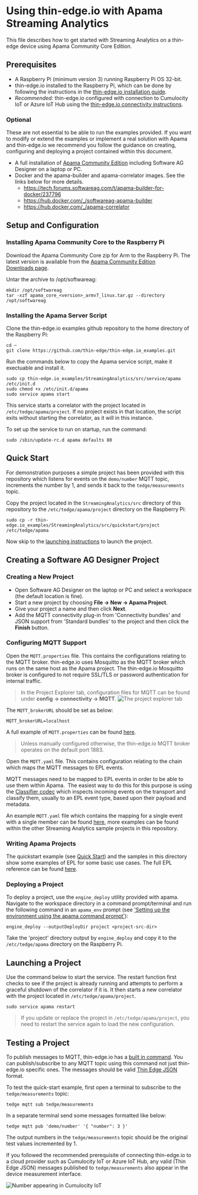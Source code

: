 # Using thin-edge.io with Apama Streaming Analytics
This file describes how to get started with Streaming Analytics on a thin-edge
device using Apama Community Core Edition.

## Prerequisites

- A Raspberry Pi (minimum version 3) running Raspberry Pi OS 32-bit. 
- thin-edge.io installed to the Raspberry Pi, which can be done by following the instructions in the
[thin-edge.io installation guide](https://github.com/thin-edge/thin-edge.io/blob/main/docs/src/howto-guides/002_installation.md).
- _Recommended:_ thin-edge.io configured with connection to Cumulocity IoT or Azure IoT Hub using the
[thin-edge.io connectivity instructions](https://github.com/thin-edge/thin-edge.io/blob/main/docs/src/howto-guides/004_connect.md).

### Optional

These are not essential to be able to run the examples provided. If you want to
modify or extend the examples or implement a real solution with Apama and
thin-edge.io we recommend you follow the guidance on creating, configuring and
deploying a project contained within this document.

- A full installation of [Apama Community Edition](https://apamacommunity.com/downloads/)
including Software AG Designer on a laptop or PC.
- Docker and the apama-builder and apama-correlator images. See the links below
for more details.
	- https://tech.forums.softwareag.com/t/apama-builder-for-docker/237796
	- https://hub.docker.com/_/softwareag-apama-builder
	- https://hub.docker.com/_/apama-correlator

## Setup and Configuration
### Installing Apama Community Core to the Raspberry Pi
Download the Apama Community Core zip for Arm to the Raspberry Pi. The latest version is available from the [Apama Community Edition Downloads page](https://www.apamacommunity.com/downloads/).

Untar the archive to /opt/softwareag:

```
mkdir /opt/softwareag
tar -xzf apama_core_<version>_armv7_linux.tar.gz --directory /opt/softwareag
```

### Installing the Apama Server Script
Clone the thin-edge.io examples github repository to the home directory of the Raspberry Pi:

```
cd ~
git clone https://github.com/thin-edge/thin-edge.io_examples.git
```

Run the commands below to copy the Apama service script, make it exectuable and
install it.
```
sudo cp thin-edge.io_examples/StreamingAnalytics/src/service/apama /etc/init.d
sudo chmod +x /etc/init.d/apama
sudo service apama start
```

This service starts a correlator with the project located in
`/etc/tedge/apama/project`. If no project exists in that location, the script
exits without starting the correlator, as it will in this instance.

To set up the service to run on startup, run the command:
```
sudo /sbin/update-rc.d apama defaults 80
```

## Quick Start
For demonstration purposes a simple project has been provided with this repository which listens 
for events on the `demo/number` MQTT topic, increments the number by 1, and sends it back to the 
`tedge/measurements` topic.

Copy the project located in the `StreamingAnalytics/src` directory of this repository to the 
`/etc/tedge/apama/project` directory on the Raspberry Pi:

```
sudo cp -r thin-edge.io_examples/StreamingAnalytics/src/quickstart/project /etc/tedge/apama
```
Now skip to the [launching instructions](#launching-a-project) to launch the project.

## Creating a Software AG Designer Project
### Creating a New Project
- Open Software AG Designer on the laptop or PC and select a workspace (the default location is fine).
- Start a new project by choosing __File → New → Apama Project__.
- Give your project a name and then click __Next__.
- Add the MQTT connectivity plug-in from 'Connectivity bundles' and JSON support from 'Standard 
bundles' to the project and then click the __Finish__ button.

### Configuring MQTT Support
Open the `MQTT.properties` file.  This contains the configurations relating to the MQTT broker. 
thin-edge.io uses Mosquitto as the MQTT broker which runs on the same host as the Apama 
project.  The thin-edge.io Mosquitto broker is configured to not require SSL/TLS or password 
authentication for internal traffic. 

>In the Project Explorer tab, configuration files for MQTT can be found under __config → 
connectivity → MQTT__. ![The project explorer tab](src/images/proj-explorer.png)

The `MQTT_brokerURL` should be set as below:
```
MQTT_brokerURL=localhost
```
A full example of `MQTT.properties` can be found [here](src/quickstart/project/config/connectivity/MQTT/MQTT.properties).

>Unless manually configured otherwise, the thin-edge.io MQTT broker operates on the default 
port 1883.

Open the `MQTT.yaml` file.  This contains configuration relating to the chain which maps the MQTT 
messages to EPL events.

MQTT messages need to be mapped to EPL events in order to be able to use them within Apama.  The 
easiest way to do this for this purpose is using the 
[Classifier codec](https://www.apamacommunity.com/documents/10.11.0.1/apama_10.11.0.1_webhelp/apama-webhelp/#page/apama-webhelp%2Fco-ConApaAppToExtCom_classifier_codec.html%23wwconnect_header) 
which inspects incoming events on the transport and classify them, usually to an EPL event 
type, based upon their payload and metadata.  

An example `MQTT.yaml` file which contains the mapping for a single event with a single member can 
be found [here](src/quickstart/project/config/connectivity/MQTT/MQTT.yaml), more examples can be 
found within the other Streaming Analytics sample projects in this repository.

### Writing Apama Projects

The quickstart example (see [Quick Start](#quick-start)) and the samples in this directory show 
some examples of EPL for some basic use cases.  The full EPL reference can be found 
[here](https://www.apamacommunity.com/documents/10.11.0.1/apama_10.11.0.1_webhelp/ApamaDoc/index.html).


### Deploying a Project
To deploy a project, use the `engine_deploy` utility provided with apama.  Navigate to the 
workspace directory in a command prompt/terminal and run the following command in an `apama_env` 
prompt (see ['Setting up the environment using the apama command prompt'](https://www.apamacommunity.com/documents/10.11.0.1/apama_10.11.0.1_webhelp/apama-webhelp/#page/apama-webhelp%2Fco-DepAndManApaApp_setting_up_the_environment_using_the_apama_command_prompt.html)):
```
engine_deploy --outputDeployDir project <project-src-dir>
```
Take the 'project' directory output by `engine_deploy` and copy it to the `/etc/tedge/apama` 
directory on the Raspberry Pi.

## Launching a Project
Use the command below to start the service. The restart function first 
checks to see if the project is already running and attempts to perform a graceful shutdown of 
the correlator if it is.  It then starts a new correlator with the project located in 
`/etc/tedge/apama/project`.

```
sudo service apama restart
```

>If you update or replace the project in `/etc/tedge/apama/project`, you need to restart 
the service again to load the new configuration.

## Testing a Project
To publish messages to MQTT, thin-edge.io has a [built in command](https://github.com/thin-edge/thin-edge.io/blob/main/docs/src/howto-guides/005_pub_sub.md).
You can publish/subscribe to any MQTT topic using this command not just
thin-edge.io specific ones.  The messages should be valid [Thin Edge JSON](https://github.com/thin-edge/thin-edge.io/blob/main/docs/src/architecture/thin-edge-json.md)
format.

To test the quick-start example, first open a terminal to subscribe to the `tedge/measurements` 
topic:

``` 
tedge mqtt sub tedge/measurements
```
In a separate terminal send some messages formatted like below:
```
tedge mqtt pub 'demo/number' '{ "number": 3 }'
```

The output numbers in the `tedge/measurements` topic should be the original test values 
incremented by 1.

If you followed the recommended prerequisite of connecting thin-edge.io to a
cloud provider such as Cumulocity IoT or Azure IoT Hub, any valid
(Thin Edge JSON) messages published to `tedge/measurements` also appear in the
device measurement interface.

![Number appearing in Cumulocity IoT ](src/images/number-in-cumulocity.png)
